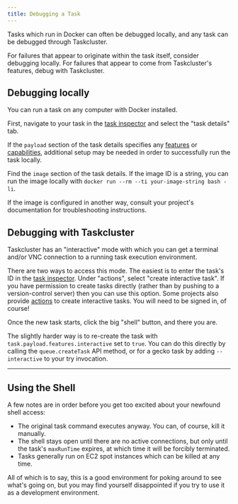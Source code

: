 ```yaml
---
title: Debugging a Task
---
```


Tasks which run in Docker can often be debugged locally, and any task can be
debugged through Taskcluster.

For failures that appear to originate within the task itself, consider
debugging locally. For failures that appear to come from Taskcluster's
features, debug with Taskcluster.

## Debugging locally

You can run a task on any computer with Docker installed.

First, navigate to your task in the [task
inspector](https://tools.taskcluster.net/groups) and select the "task
details" tab.

If the `payload` section of the task details specifies any
[features](/reference/workers/docker-worker/docs/features)
or
[capabilities](/reference/workers/docker-worker/docs/payload),
additional setup may be needed in order to successfully run the task locally.

Find the `image` section of the task details. If the image ID is a string, you
can run the image locally with `docker run --rm --ti your-image-string bash
-li`.

If the image is configured in another way, consult your project's
documentation for troubleshooting instructions.

## Debugging with Taskcluster

Taskcluster has an "interactive" mode with which you can get a terminal and/or
VNC connection to a running task execution environment.

There are two ways to access this mode. The easiest is to enter the task's ID
in the [task inspector](https://tools.taskcluster.net/groups). Under
"actions", select "create interactive task". If you have permission to create
tasks directly (rather than by pushing to a version-control server) then you
can use this option. Some projects also provide
[actions](/manual/using/actions) to create
interactive tasks. You will need to be signed in, of course!

Once the new task starts, click the big "shell" button, and there you are.

The slightly harder way is to re-create the task with
`task.payload.features.interactive` set to `true`.  You can do this directly
by calling the `queue.createTask` API method, or for a gecko task by adding
`--interactive` to your try invocation.

---

## Using the Shell

A few notes are in order before you get too excited about your newfound shell access:

 * The original task command executes anyway.  You can, of course, kill it manually.
 * The shell stays open until there are no active connections, but only until the task's `maxRunTime` expires, at which time it will be forcibly terminated.
 * Tasks generally run on EC2 spot instances which can be killed at any time.

All of which is to say, this is a good environment for poking around to see
what's going on, but you may find yourself disappointed if you try to use it as
a development environment.
